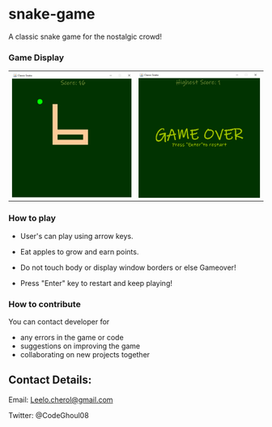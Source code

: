 # snake-game

A classic snake game for the nostalgic crowd!

### Game Display

|  |  |
|--------|--------|
|![](https://github.com/Cherol08/snake-game/blob/main/SnakeDisplay.PNG)|![](https://github.com/Cherol08/snake-game/blob/main/GameOver.PNG)

### How to play

* User's can play using arrow keys.

* Eat apples to grow and earn points.

* Do not touch body or display window borders or else Gameover!

* Press "Enter" key to restart and keep playing! 

### How to contribute
You can contact developer for 
* any errors in the game or code
* suggestions on improving the game
* collaborating on new projects together

## Contact Details:
Email: Leelo.cherol@gmail.com

Twitter: @CodeGhoul08
